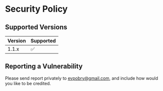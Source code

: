 # Security Policy

## Supported Versions

| Version | Supported          |
| ------- | ------------------ |
| 1.1.x   | :white_check_mark: |

## Reporting a Vulnerability

Please send report privately to evpobry@gmail.com, and include how would you like to be credited.
